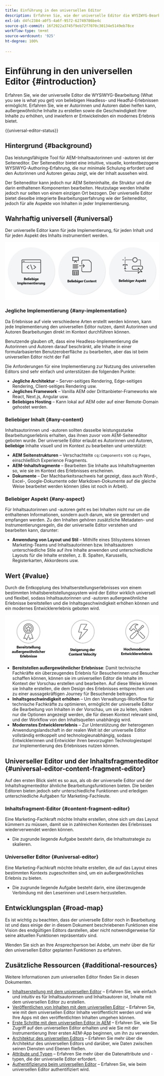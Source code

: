 ```yaml
---
title: Einführung in den universellen Editor
description: Erfahren Sie, wie der universelle Editor die WYSIWYG-Bearbeitung (What you see is what you get) von beliebigen Headless- und Headful-Erlebnissen ermöglicht. Erfahren Sie, wie er Autorinnen und Autoren dabei helfen kann, außergewöhnliche Inhalte zu erstellen sowie die Geschwindigkeit ihrer Inhalte zu erhöhen, und inwiefern er Entwickelnden ein modernes Erlebnis bietet.
exl-id: d4fc2384-a0f5-4a6f-9572-62749786be4c
source-git-commit: 16f2922a3745f9eb72f7070c30134e5149eb78ce
workflow-type: tm+mt
source-wordcount: '925'
ht-degree: 100%

---
```



# Einführung in den universellen Editor {#introduction}

Erfahren Sie, wie der universelle Editor die WYSIWYG-Bearbeitung (What you see is what you get) von beliebigen Headless- und Headful-Erlebnissen ermöglicht. Erfahren Sie, wie er Autorinnen und Autoren dabei helfen kann, außergewöhnliche Inhalte zu erstellen sowie die Geschwindigkeit ihrer Inhalte zu erhöhen, und inwiefern er Entwickelnden ein modernes Erlebnis bietet.

{{universal-editor-status}}

## Hintergrund {#background}

Das leistungsfähigste Tool für AEM-Inhaltsautorinnen und -autoren ist der Seiteneditor. Der Seiteneditor bietet eine intuitive, visuelle, kontextbezogene WYSIWYG-Authoring-Erfahrung, die nur minimale Schulung erfordert und den Autorinnen und Autoren genau zeigt, wie der Inhalt aussehen wird.

Der Seiteneditor kann jedoch nur AEM Seiteninhalte, die Struktur und die darin enthaltenen Komponenten bearbeiten. Heutzutage werden Inhalte jedoch nur selten von einem einzigen Ort bezogen. Der universelle Editor bietet dieselbe integrierte Bearbeitungserfahrung wie der Seiteneditor, jedoch für alle Aspekte von Inhalten in jeder Implementierung.

## Wahrhaftig universell {#universal}

Der universelle Editor kann für jede Implementierung, für jeden Inhalt und für jeden Aspekt des Inhalts instrumentiert werden.

![Was ihn universell macht](assets/universal.png)

### Jegliche Implementierung {#any-implementation}

Da Erlebnisse auf viele verschiedene Arten erstellt werden können, kann jede Implementierung den universellen Editor nutzen, damit Autorinnen und Autoren Bearbeitungen direkt im Kontext durchführen können.

Benutzende glauben oft, dass eine Headless-Implementierung die Autorinnen und Autoren darauf beschränkt, alle Inhalte in einer formularbasierten Benutzeroberfläche zu bearbeiten, aber das ist beim universellen Editor nicht der Fall

Die Anforderungen für eine Implementierung zur Nutzung des universellen Editors sind sehr einfach und unterstützen die folgenden Punkte:

* **Jegliche Architektur** – Server-seitiges Rendering, Edge-seitiges Rendering, Client-seitiges Rendering usw.
* **Jegliches Framework** – Vanilla AEM oder Drittanbieter-Frameworks wie React, Next.js, Angular usw.
* **Beliebiges Hosting** – Kann lokal auf AEM oder auf einer Remote-Domain gehostet werden.

### Beliebiger Inhalt {#any-content}

Inhaltsautorinnen und -autoren sollten dasselbe leistungsstarke Bearbeitungserlebnis erhalten, das ihnen zuvor vom AEM-Seiteneditor geboten wurde. Der universelle Editor erlaubt es Autorinnen und Autoren, **beliebige** Inhalte visuell und im Kontext zu bearbeiten und unterstützt:

* **AEM Seitenstrukturen** – Verschachtelte `cq:Components` von `cq:Pages`, einschließlich Experience Fragments.
* **AEM-Inhaltsfragmente** – Bearbeiten Sie Inhalte aus Inhaltsfragmenten so, wie sie im Kontext des Erlebnisses erscheinen.
* **Dokumente** – Der Machbarkeitsnachweis hat gezeigt, dass auch Word-, Excel-, Google-Dokumente oder Markdown-Dokumente auf die gleiche Weise bearbeitet werden können (dies ist noch in Arbeit).

### Beliebiger Aspekt {#any-aspect}

Für Inhaltsautorinnen und -autoren geht es bei Inhalten nicht nur um die enthaltenen Informationen, sondern auch darum, wie sie gerendert und empfangen werden. Zu den Inhalten gehören zusätzliche Metadaten- und Instrumentierungsregeln, die der universelle Editor verstehen und bearbeiten kann, darunter:

* **Anwendung von Layout und Stil** – Mithilfe eines Stilsystems können Marketing-Teams und Inhaltsautorinnen bzw. Inhaltsautoren unterschiedliche Stile auf ihre Inhalte anwenden und unterschiedliche Layouts für die Inhalte erstellen, z. B. Spalten, Karussells, Registerkarten, Akkordeons usw.

## Wert  {#value}

Durch die Entkopplung des Inhaltserstellungserlebnisses von einem bestimmten Inhaltsbereitstellungssystem wird der Editor wirklich universell und flexibel, sodass Inhaltsautorinnen und -autoren außergewöhnliche Erlebnisse bereitstellen und die Inhaltsgeschwindigkeit erhöhen können und ein modernes Entwicklererlebnis geboten wird.

![Der Wert des universellen Editors](assets/value.png)

* **Bereitstellen außergewöhnlicher Erlebnisse**: Damit technische Fachkräfte ein überzeugendes Erlebnis für Besucherinnen und Besucher schaffen können, können sie im universellen Editor die Inhalte im Kontext der Vorschau erstellen und bearbeiten. Auf diese Weise können sie Inhalte erstellen, die dem Design des Erlebnisses entsprechen und zu einer aussagekräftigen Journey für Besuchende beitragen.
* **Inhaltsgeschwindigkeit erhöhen** – Um den Verwaltungs-Workflow für technische Fachkräfte zu optimieren, ermöglicht der universelle Editor die Bearbeitung von Inhalten in der Vorschau, um sie zu leiten, indem nur die Optionen angezeigt werden, die für diesen Kontext relevant sind, und der Workflow von den Inhaltsquellen unabhängig wird.
* **Modernstes Entwicklererlebnis** – Zur Unterstützung der heterogenen Anwendungslandschaft in der realen Welt ist der universelle Editor vollständig entkoppelt und technologieunabhängig, sodass Entwicklerinnen und Entwickler ihren bevorzugten Technologiestapel zur Implementierung des Erlebnisses nutzen können.

## Universeller Editor und der Inhaltsfragmenteditor {#universal-editor-content-fragment-editor}

Auf den ersten Blick sieht es so aus, als ob der universelle Editor und der Inhaltsfragmenteditor ähnliche Bearbeitungsfunktionen bieten. Die beiden Editoren bieten jedoch sehr unterschiedliche Funktionen und erledigen unterschiedliche Aufgaben für Marketing-Fachleute.

### Inhaltsfragment-Editor {#content-fragment-editor}

Eine Marketing-Fachkraft möchte Inhalte erstellen, ohne sich um das Layout kümmern zu müssen, damit sie in zahlreichen Kontexten des Erlebnisses wiederverwendet werden können.

* Die zugrunde liegende Aufgabe besteht darin, die Inhaltsstrategie zu skalieren.

### Universeller Editor {#universal-editor}

Eine Marketing-Fachkraft möchte Inhalte erstellen, die auf das Layout eines bestimmten Kontexts zugeschnitten sind, um ein außergewöhnliches Erlebnis zu bieten.

* Die zugrunde liegende Aufgabe besteht darin, eine überzeugende Verbindung mit den Leserinnen und Lesern herzustellen.

## Entwicklungsplan {#road-map}

Es ist wichtig zu beachten, dass der universelle Editor noch in Bearbeitung ist und dass einige der in diesem Dokument beschriebenen Funktionen eine Vision des endgültigen Editors darstellen, aber nicht notwendigerweise für seine aktuellen Funktionen repräsentativ sind.

Wenden Sie sich an Ihre Ansprechperson bei Adobe, um mehr über die für den universellen Editor geplanten Funktionen zu erfahren.

## Zusätzliche Ressourcen {#additional-resources}

Weitere Informationen zum universellen Editor finden Sie in diesen Dokumenten.

* [Inhaltserstellung mit dem universellen Editor](authoring.md) – Erfahren Sie, wie einfach und intuitiv es für Inhaltsautorinnen und Inhaltsautoren ist, Inhalte mit dem universellen Editor zu erstellen.
* [Veröffentlichen von Inhalten mit dem universellen Editor](publishing.md) – Erfahren Sie, wie mit dem universellen Editor Inhalte veröffentlicht werden und wie Ihre Apps mit den veröffentlichten Inhalten umgehen können.
* [Erste Schritte mit dem universellen Editor in AEM](getting-started.md) – Erfahren Sie, wie Sie Zugriff auf den universellen Editor erhalten und wie Sie mit der Instrumentierung Ihrer ersten AEM-App beginnen, um ihn zu verwenden.
* [Architektur des universellen Editors](architecture.md) – Erfahren Sie mehr über die Architektur des universellen Editors und darüber, wie Daten zwischen seinen Diensten und Ebenen fließen.
* [Attribute und Typen](attributes-types.md) – Erfahren Sie mehr über die Datenattribute und -typen, die der universelle Editor erfordert.
* [Authentifizierung beim universellen Editor](authentication.md) – Erfahren Sie, wie beim universellen Editor authentifiziert wird.
